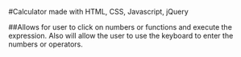 #Calculator made with HTML, CSS, Javascript, jQuery

##Allows for user to click on numbers or functions and execute the expression. Also will allow the user to use the keyboard to enter the numbers or operators. 